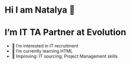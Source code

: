 # Hi I am Natalya 👋
# I’m IT TA Partner at Evolution

- 👀 I’m interested in IT recruitment 
- 🌱 I’m currently learning HTML
- 🔎 Improving: IT sourcing; Project Management skills
